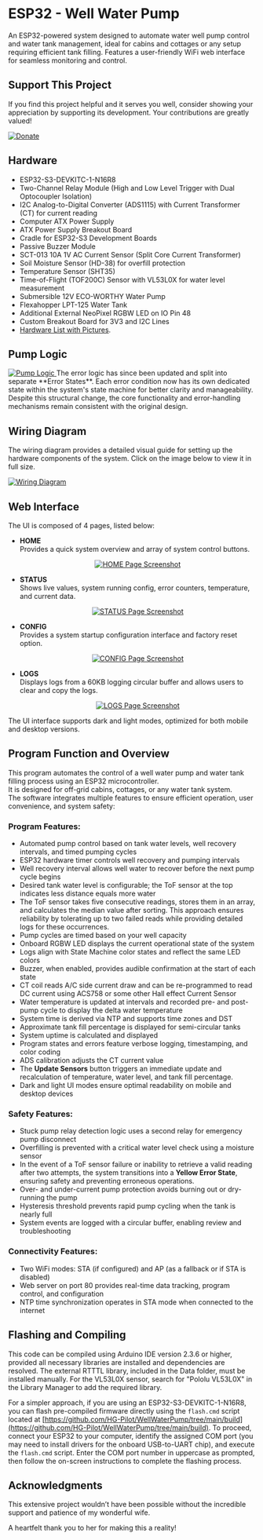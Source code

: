 # ESP32 - Well Water Pump
An ESP32-powered system designed to automate water well pump control and water tank management, ideal for cabins and cottages or any setup requiring efficient tank filling. Features a user-friendly WiFi web interface for seamless monitoring and control.


## Support This Project

If you find this project helpful and it serves you well, consider showing your appreciation by supporting its development. Your contributions are greatly valued!

[![Donate](https://img.shields.io/badge/Donate-PayPal-blue.svg)](https://www.paypal.com/donate/?hosted_button_id=BBFZPW8AC8PUE)


## Hardware

- ESP32-S3-DEVKITC-1-N16R8
- Two-Channel Relay Module (High and Low Level Trigger with Dual Optocoupler Isolation)
- I2C Analog-to-Digital Converter (ADS1115) with Current Transformer (CT) for current reading
- Computer ATX Power Supply
- ATX Power Supply Breakout Board
- Cradle for ESP32-S3 Development Boards
- Passive Buzzer Module
- SCT-013 10A 1V AC Current Sensor (Split Core Current Transformer)
- Soil Moisture Sensor (HD-38) for overfill protection
- Temperature Sensor (SHT35)
- Time-of-Flight (TOF200C) Sensor with VL53L0X for water level measurement
- Submersible 12V ECO-WORTHY Water Pump
- Flexahopper LPT-125 Water Tank
- Additional External NeoPixel RGBW LED on IO Pin 48
- Custom Breakout Board for 3V3 and I2C Lines
- [Hardware List with Pictures](https://github.com/HG-Pilot/WellWaterPump/tree/main/docs/parts).

## Pump Logic

<a href="https://github.com/HG-Pilot/WellWaterPump/blob/main/docs/Pump.Logic.png">
    <img src="https://github.com/HG-Pilot/WellWaterPump/blob/main/docs/Pump.Logic.png" alt="Pump Logic" style="max-width:100%; height:auto;">
</a>
The error logic has since been updated and split into separate **Error States**. Each error condition now has its own dedicated state within the system's state machine for better clarity and manageability. Despite this structural change, the core functionality and error-handling mechanisms remain consistent with the original design.

## Wiring Diagram

The wiring diagram provides a detailed visual guide for setting up the hardware components of the system. Click on the image below to view it in full size.

[![Wiring Diagram](https://github.com/HG-Pilot/WellWaterPump/raw/main/docs/WiringDiagram.png)](https://github.com/HG-Pilot/WellWaterPump/blob/main/docs/WiringDiagram.png)

## Web Interface

The UI is composed of 4 pages, listed below:

- **HOME**  
  Provides a quick system overview and array of system control buttons.  
  <p align="center">
    <a href="https://github.com/HG-Pilot/WellWaterPump/blob/main/docs/%F0%9F%92%A7ESP32%20Program%20Home%F0%9F%92%A7.png">
      <img src="https://github.com/HG-Pilot/WellWaterPump/blob/main/docs/%F0%9F%92%A7ESP32%20Program%20Home%F0%9F%92%A7.png" alt="HOME Page Screenshot">
    </a>
  </p>

- **STATUS**  
  Shows live values, system running config, error counters, temperature, and current data.  
  <p align="center">
    <a href="https://github.com/HG-Pilot/WellWaterPump/blob/main/docs/%F0%9F%92%A7ESP32%20Program%20Status%F0%9F%92%A7.png">
      <img src="https://github.com/HG-Pilot/WellWaterPump/blob/main/docs/%F0%9F%92%A7ESP32%20Program%20Status%F0%9F%92%A7.png" alt="STATUS Page Screenshot">
    </a>
  </p>

- **CONFIG**  
  Provides a system startup configuration interface and factory reset option.  
  <p align="center">
    <a href="https://github.com/HG-Pilot/WellWaterPump/blob/main/docs/%F0%9F%92%A7ESP32%20Program%20Config%F0%9F%92%A7.png">
      <img src="https://github.com/HG-Pilot/WellWaterPump/blob/main/docs/%F0%9F%92%A7ESP32%20Program%20Config%F0%9F%92%A7.png" alt="CONFIG Page Screenshot">
    </a>
  </p>

- **LOGS**  
  Displays logs from a 60KB logging circular buffer and allows users to clear and copy the logs.  
  <p align="center">
    <a href="https://github.com/HG-Pilot/WellWaterPump/blob/main/docs/%F0%9F%92%A7ESP32%20Program%20Logs%F0%9F%92%A7.png">
      <img src="https://github.com/HG-Pilot/WellWaterPump/blob/main/docs/%F0%9F%92%A7ESP32%20Program%20Logs%F0%9F%92%A7.png" alt="LOGS Page Screenshot">
    </a>
  </p>

The UI interface supports dark and light modes, optimized for both mobile and desktop versions.


## Program Function and Overview

This program automates the control of a well water pump and water tank filling process using an ESP32 microcontroller.  
It is designed for off-grid cabins, cottages, or any water tank system.  
The software integrates multiple features to ensure efficient operation, user convenience, and system safety:

### Program Features:

- Automated pump control based on tank water levels, well recovery intervals, and timed pumping cycles
- ESP32 hardware timer controls well recovery and pumping intervals
- Well recovery interval allows well water to recover before the next pump cycle begins
- Desired tank water level is configurable; the ToF sensor at the top indicates less distance equals more water
- The ToF sensor takes five consecutive readings, stores them in an array, and calculates the median value after sorting. This approach ensures reliability by tolerating up to two failed reads while providing detailed logs for these occurrences.
- Pump cycles are timed based on your well capacity
- Onboard RGBW LED displays the current operational state of the system
- Logs align with State Machine color states and reflect the same LED colors
- Buzzer, when enabled, provides audible confirmation at the start of each state
- CT coil reads A/C side current draw and can be re-programmed to read DC current using ACS758 or some other Hall effect Current Sensor
- Water temperature is updated at intervals and recorded pre- and post-pump cycle to display the delta water temperature
- System time is derived via NTP and supports time zones and DST
- Approximate tank fill percentage is displayed for semi-circular tanks
- System uptime is calculated and displayed
- Program states and errors feature verbose logging, timestamping, and color coding
- ADS calibration adjusts the CT current value
- The **Update Sensors** button triggers an immediate update and recalculation of temperature, water level, and tank fill percentage.
- Dark and light UI modes ensure optimal readability on mobile and desktop devices

### Safety Features:

- Stuck pump relay detection logic uses a second relay for emergency pump disconnect
- Overfilling is prevented with a critical water level check using a moisture sensor
- In the event of a ToF sensor failure or inability to retrieve a valid reading after two attempts, the system transitions into a **Yellow Error State**, ensuring safety and preventing erroneous operations.
- Over- and under-current pump protection avoids burning out or dry-running the pump
- Hysteresis threshold prevents rapid pump cycling when the tank is nearly full
- System events are logged with a circular buffer, enabling review and troubleshooting

### Connectivity Features:

- Two WiFi modes: STA (if configured) and AP (as a fallback or if STA is disabled)
- Web server on port 80 provides real-time data tracking, program control, and configuration
- NTP time synchronization operates in STA mode when connected to the internet


## Flashing and Compiling

This code can be compiled using Arduino IDE version 2.3.6 or higher, provided all necessary libraries are installed and dependencies are resolved. The external RTTTL library, included in the Data folder, must be installed manually. For the VL53L0X sensor, search for "Pololu VL53L0X" in the Library Manager to add the required library.

For a simpler approach, if you are using an ESP32-S3-DEVKITC-1-N16R8, you can flash pre-compiled firmware directly using the `flash.cmd` script located at [https://github.com/HG-Pilot/WellWaterPump/tree/main/build](https://github.com/HG-Pilot/WellWaterPump/tree/main/build). To proceed, connect your ESP32 to your computer, identify the assigned COM port (you may need to install drivers for the onboard USB-to-UART chip), and execute the `flash.cmd` script. Enter the COM port number in uppercase as prompted, then follow the on-screen instructions to complete the flashing process.


## Acknowledgments

This extensive project wouldn’t have been possible without the incredible support and patience of my wonderful wife.

A heartfelt thank you to her for making this a reality!
